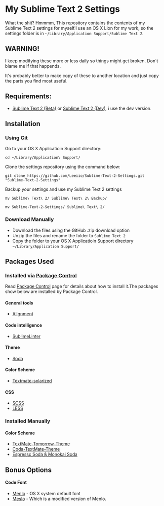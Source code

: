 # My Sublime Text 2 Settings

What the shit? Hmmmm, This repository contains the contents of my Sublime Text 2 settings for myself.I use an OS X Lion for my work, so the settings folder is in `~/Library/Application Support/Sublime Text 2`.

## WARNING!

I keep modifying these more or less daily so things might get broken.
Don't blame me if that happends.

It's probably better to make copy of these to another location and just copy the parts you find most useful.

## Requirements:

- [Sublime Text 2 (Beta)](http://www.sublimetext.com/2/) or [Sublime Text 2 (Dev)](http://www.sublimetext.com/dev/), i use the dev version.


## Installation

### Using Git

Go to your OS X Applicatioin Support directory:

    cd ~/Library/Application\ Support/

Clone the settings repository using the command below:

    git clone https://github.com/Leeiio/Sublime-Text-2-Settings.git "Sublime-Text-2-Settings"
    
Backup your settings and use my Sublime Text 2 settings
	
	mv Sublime\ Text\ 2/ Sublime\ Text\ 2\ Backup/

    mv Sublime-Text-2-Settings/ Sublime\ Text\ 2/

### Download Manually

- Download the files using the GitHub .zip download option
- Unzip the files and rename the folder to `Sublime Text 2`
- Copy the folder to your OS X Applicatioin Support directory `~/Library/Application Support/`


## Packages Used

### Installed via [Package Control][]

Read [Package Control][] page for details about how to install it.The packages show below are installed by Package Control.

#### General tools

- [Alignment](http://wbond.net/sublime_packages/alignment)

#### Code intelligence

- [SublimeLinter](https://github.com/Kronuz/SublimeLinter)

#### Theme

- [Soda](https://github.com/buymeasoda/soda-theme)

#### Color Scheme

- [Textmate-solarized](http://ethanschoonover.com/solarized)

#### CSS

- [SCSS](https://github.com/kuroir/SCSS.tmbundle)
- [LESS](https://github.com/danro/LESS-sublime)

### Installed Manually

#### Color Scheme

- [TextMate-Tomorrow-Theme](https://github.com/chriskempson/TextMate-Tomorrow-Theme)
- [Coda-TextMate-Theme](https://github.com/chriskempson/Coda-TextMate-Theme)
- [Espresso Soda & Monokai Soda](http://buymeasoda.github.com/soda-theme/extras/colour-schemes.zip)


## Bonus Options

#### Code Font

- [Menlo](http://en.wikipedia.org/wiki/Menlo_%28typeface%29) - OS X system default font
- [Meslo](https://github.com/andreberg/Meslo-Font) - Which is a modified version of Menlo.


[Package Control]:  http://wbond.net/sublime_packages/package_control "Extension management to ST2"